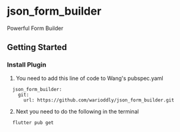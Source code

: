 # json_form_builder

Powerful Form Builder

## Getting Started

### Install Plugin 

1. You need to add this line of code to Wang's pubspec.yaml


```dependencies:
  json_form_builder:
    git:
      url: https://github.com/warioddly/json_form_builder.git

```

2. Next you need to do the following in the terminal

``` 
  flutter pub get
